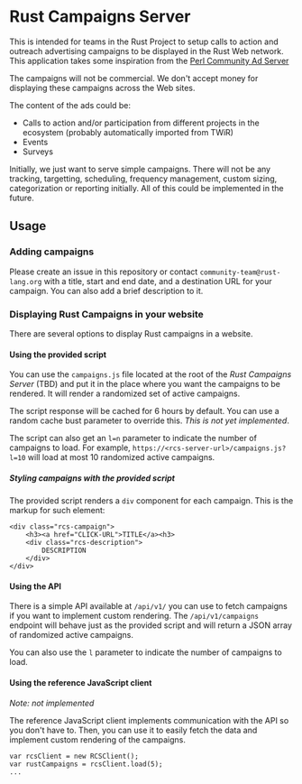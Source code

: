 # Rust Campaigns Server

This is intended for teams in the Rust Project to setup calls to action and outreach advertising campaigns to be displayed in the Rust Web network. This application takes some inspiration from the [Perl Community Ad Server](http://pcas.szabgab.com/)

The campaigns will not be commercial. We don't accept money for displaying these campaigns across the Web sites.

The content of the ads could be:

- Calls to action and/or participation from different projects in the ecosystem (probably automatically imported from TWiR)
- Events
- Surveys

Initially, we just want to serve simple campaigns. There will not be any tracking, targetting, scheduling, frequency management, custom sizing, categorization or reporting initially. All of this could be implemented in the future.

## Usage

### Adding campaigns

Please create an issue in this repository or contact `community-team@rust-lang.org` with a title, start and end date, and a destination URL for your campaign. You can also add a brief description to it.

### Displaying Rust Campaigns in your website

There are several options to display Rust campaigns in a website.

#### Using the provided script

You can use the `campaigns.js` file located at the root of the _Rust Campaigns Server_ (TBD) and put it in the place where you want the campaigns to be rendered. It will render a randomized set of active campaigns.

The script response will be cached for 6 hours by default. You can use a random cache bust parameter to override this. *This is not yet implemented*.

The script can also get an `l=n` parameter to indicate the number of campaigns to load. For example, `https://<rcs-server-url>/campaigns.js?l=10` will load at most 10 randomized active campaigns.

##### Styling campaigns with the provided script

The provided script renders a `div` component for each campaign. This is the markup for such element:

```
<div class="rcs-campaign">
    <h3><a href="CLICK-URL">TITLE</a><h3>
    <div class="rcs-description">
        DESCRIPTION
    </div>
</div>
```

#### Using the API

There is a simple API available at `/api/v1/` you can use to fetch campaigns if you want to implement custom rendering. The `/api/v1/campaigns` endpoint will behave just as the provided script and will return a JSON array of randomized active campaigns.

You can also use the `l` parameter to indicate the number of campaigns to load.

#### Using the reference JavaScript client

*Note: not implemented*

The reference JavaScript client implements communication with the API so you don't have to. Then, you can use it to easily fetch the data and implement custom rendering of the campaigns.

```
var rcsClient = new RCSClient();
var rustCampaigns = rcsClient.load(5);
...
```
